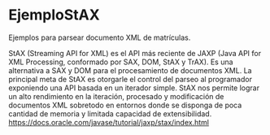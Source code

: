 # EjemploStAX
Ejemplos para parsear documento XML de matrículas.

StAX (Streaming API for XML) es el API más reciente de JAXP (Java API for XML Processing, conformado por SAX, DOM, StAX y TrAX). Es una alternativa a SAX y DOM para el procesamiento de documentos XML. La principal meta de StAX es otorgarle el control del parseo al programador exponiendo una API basada en un iterador simple. StAX  nos permite lograr un alto rendimiento en la iteración, procesado y modificación de documentos XML sobretodo en entornos donde se disponga de poca cantidad de memoria y limitada capacidad de extensibilidad.
https://docs.oracle.com/javase/tutorial/jaxp/stax/index.html 
